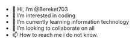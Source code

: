- 👋 Hi, I’m @Bereket703
- 👀 I’m interested in coding 
- 🌱 I’m currently learning information technology 
- 💞️ I’m looking to collaborate on all 
- 📫 How to reach me i do not know.

<!---
Bereket703/Bereket703 is a ✨ special ✨ repository because its `README.md` (this file) appears on your GitHub profile.
You can click the Preview link to take a look at your changes.
--->

